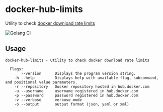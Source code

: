 # docker-hub-limits

Utility to check [docker download rate limits](https://docs.docker.com/docker-hub/download-rate-limit/)

![Golang CI](https://github.com/sfragata/docker-hub-limits/workflows/Golang%20CI/badge.svg)

## Usage

```
docker-hub-limits - Utility to check docker download rate limits

  Flags:
       --version      Displays the program version string.
    -h --help         Displays help with available flag, subcommand, and positional value parameters.
    -r --repository   Docker repository hosted in hub.docker.com
    -u --username     username registered in hub.docker.com
    -p --password     password registered in hub.docker.com
    -v --verbose      verbose mode
    -o --output       output format (json, yaml or xml)
```